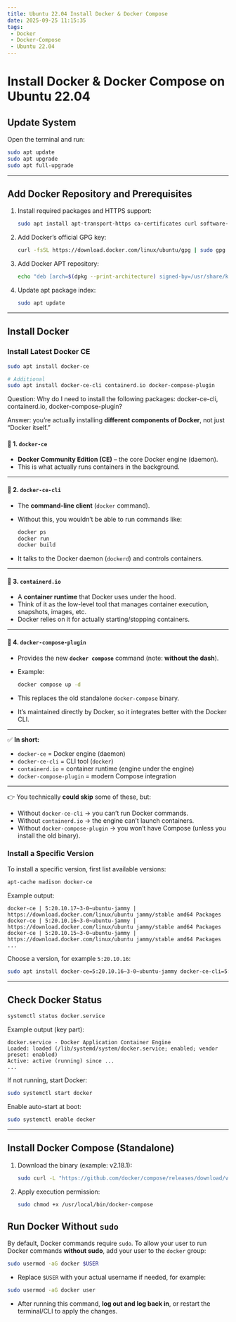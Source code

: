 ```yaml
---
title: Ubuntu 22.04 Install Docker & Docker Compose
date: 2025-09-25 11:15:35
tags:
 - Docker
 - Docker-Compose
 - Ubuntu 22.04
---
```


# Install Docker & Docker Compose on Ubuntu 22.04

## Update System

Open the terminal and run:

```bash
sudo apt update
sudo apt upgrade
sudo apt full-upgrade
```
---

## Add Docker Repository and Prerequisites

1. Install required packages and HTTPS support:

   ```bash
   sudo apt install apt-transport-https ca-certificates curl software-properties-common gnupg lsb-release
   ```

2. Add Docker’s official GPG key:

   ```bash
   curl -fsSL https://download.docker.com/linux/ubuntu/gpg | sudo gpg --dearmor -o /usr/share/keyrings/docker-archive-keyring.gpg
   ```

3. Add Docker APT repository:

   ```bash
   echo "deb [arch=$(dpkg --print-architecture) signed-by=/usr/share/keyrings/docker-archive-keyring.gpg] https://download.docker.com/linux/ubuntu $(lsb_release -cs) stable" | sudo tee /etc/apt/sources.list.d/docker.list > /dev/null
   ```

<!-- more -->
4. Update apt package index:

   ```bash
   sudo apt update
   ```

---

## Install Docker

### Install Latest Docker CE

```bash
sudo apt install docker-ce

# Additional
sudo apt install docker-ce-cli containerd.io docker-compose-plugin
```

Question: Why do I need to install the following packages: docker-ce-cli, containerd.io, docker-compose-plugin?

Answer: you’re actually installing **different components of Docker**, not just “Docker itself.”

#### 🔹 1. `docker-ce`

* **Docker Community Edition (CE)** – the core Docker engine (daemon).
* This is what actually runs containers in the background.

---

#### 🔹 2. `docker-ce-cli`

* The **command-line client** (`docker` command).
* Without this, you wouldn’t be able to run commands like:

  ```bash
  docker ps
  docker run
  docker build
  ```
* It talks to the Docker daemon (`dockerd`) and controls containers.

---

#### 🔹 3. `containerd.io`

* A **container runtime** that Docker uses under the hood.
* Think of it as the low-level tool that manages container execution, snapshots, images, etc.
* Docker relies on it for actually starting/stopping containers.

---

#### 🔹 4. `docker-compose-plugin`

* Provides the new **`docker compose`** command (note: **without the dash**).
* Example:

  ```bash
  docker compose up -d
  ```
* This replaces the old standalone `docker-compose` binary.
* It’s maintained directly by Docker, so it integrates better with the Docker CLI.

---

✅ **In short:**

* `docker-ce` = Docker engine (daemon)
* `docker-ce-cli` = CLI tool (`docker`)
* `containerd.io` = container runtime (engine under the engine)
* `docker-compose-plugin` = modern Compose integration

---

👉 You technically **could skip** some of these, but:

* Without `docker-ce-cli` → you can’t run Docker commands.
* Without `containerd.io` → the engine can’t launch containers.
* Without `docker-compose-plugin` → you won’t have Compose (unless you install the old binary).

### Install a Specific Version

To install a specific version, first list available versions:

```bash
apt-cache madison docker-ce
```

Example output:

```
docker-ce | 5:20.10.17~3-0~ubuntu-jammy | https://download.docker.com/linux/ubuntu jammy/stable amd64 Packages
docker-ce | 5:20.10.16~3-0~ubuntu-jammy | https://download.docker.com/linux/ubuntu jammy/stable amd64 Packages
docker-ce | 5:20.10.15~3-0~ubuntu-jammy | https://download.docker.com/linux/ubuntu jammy/stable amd64 Packages
...
```

Choose a version, for example `5:20.10.16`:

```bash
sudo apt install docker-ce=5:20.10.16~3-0~ubuntu-jammy docker-ce-cli=5:20.10.16~3-0~ubuntu-jammy containerd.io
```

---

## Check Docker Status

```bash
systemctl status docker.service
```

Example output (key part):

```
docker.service - Docker Application Container Engine
Loaded: loaded (/lib/systemd/system/docker.service; enabled; vendor preset: enabled)
Active: active (running) since ...
...
```

If not running, start Docker:

```bash
sudo systemctl start docker
```

Enable auto-start at boot:

```bash
sudo systemctl enable docker
```

---

## Install Docker Compose (Standalone)

1. Download the binary (example: v2.18.1):

   ```bash
   sudo curl -L "https://github.com/docker/compose/releases/download/v2.18.1/docker-compose-$(uname -s)-$(uname -m)" -o /usr/local/bin/docker-compose
   ```

2. Apply execution permission:

   ```bash
   sudo chmod +x /usr/local/bin/docker-compose
   ```


## Run Docker Without `sudo`

By default, Docker commands require `sudo`. To allow your user to run Docker commands **without sudo**, add your user to the `docker` group:

```bash
sudo usermod -aG docker $USER
```

* Replace `$USER` with your actual username if needed, for example:

```bash
sudo usermod -aG docker user
```

* After running this command, **log out and log back in**, or restart the terminal/CLI to apply the changes.
